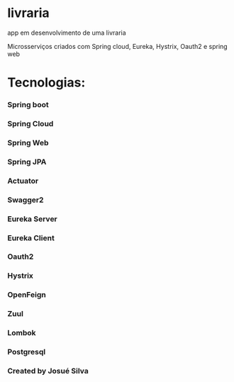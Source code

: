 # livraria
app em desenvolvimento de uma livraria

Microsserviços criados com Spring cloud, Eureka, Hystrix, Oauth2 e spring web

# Tecnologias:

### **Spring boot**

### **Spring Cloud**

### **Spring Web**

### **Spring JPA**

### **Actuator**

### **Swagger2**

### **Eureka Server**

### **Eureka Client**

### **Oauth2**

### **Hystrix**

### **OpenFeign**

### **Zuul**

### **Lombok**

### **Postgresql**


### **Created by Josué Silva**
